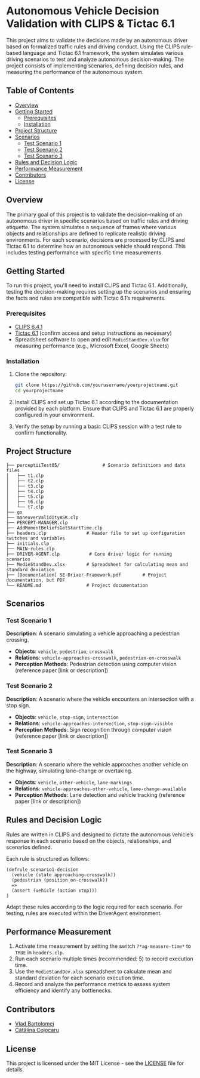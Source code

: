 # Autonomous Vehicle Decision Validation with CLIPS & Tictac 6.1

This project aims to validate the decisions made by an autonomous driver based on formalized traffic rules and driving conduct. Using the CLIPS rule-based language and Tictac 6.1 framework, the system simulates various driving scenarios to test and analyze autonomous decision-making. The project consists of implementing scenarios, defining decision rules, and measuring the performance of the autonomous system.

## Table of Contents

- [Overview](#overview)
- [Getting Started](#getting-started)
  - [Prerequisites](#prerequisites)
  - [Installation](#installation)
- [Project Structure](#project-structure)
- [Scenarios](#scenarios)
  - [Test Scenario 1](#test-scenario-1)
  - [Test Scenario 2](#test-scenario-2)
  - [Test Scenario 3](#test-scenario-3)
- [Rules and Decision Logic](#rules-and-decision-logic)
- [Performance Measurement](#performance-measurement)
- [Contributors](#contributors)
- [License](#license)

## Overview

The primary goal of this project is to validate the decision-making of an autonomous driver in specific scenarios based on traffic rules and driving etiquette. The system simulates a sequence of frames where various objects and relationships are defined to replicate realistic driving environments. For each scenario, decisions are processed by CLIPS and Tictac 6.1 to determine how an autonomous vehicle should respond. This includes testing performance with specific time measurements.

## Getting Started

To run this project, you'll need to install CLIPS and Tictac 6.1. Additionally, testing the decision-making requires setting up the scenarios and ensuring the facts and rules are compatible with Tictac 6.1’s requirements.

### Prerequisites

- [CLIPS 6.4.1](https://sourceforge.net/projects/clipsrules/files/CLIPS/6.4.1)
- [Tictac 6.1](https://tictac.com) (confirm access and setup instructions as necessary)
- Spreadsheet software to open and edit `MedieStandDev.xlsx` for measuring performance (e.g., Microsoft Excel, Google Sheets)

### Installation

1. Clone the repository:
    ```bash
    git clone https://github.com/yourusername/yourprojectname.git
    cd yourprojectname
    ```

2. Install CLIPS and set up Tictac 6.1 according to the documentation provided by each platform. Ensure that CLIPS and Tictac 6.1 are properly configured in your environment.

3. Verify the setup by running a basic CLIPS session with a test rule to confirm functionality.

## Project Structure

```
├── perceptiiTest05/                # Scenario definitions and data files
│   ├── t1.clp
│   ├── t2.clp
│   ├── t3.clp
│   ├── t4.clp
│   ├── t5.clp
│   ├── t6.clp
│   └── t7.clp
├── go
├── maneuverValidityASK.clp
├── PERCEPT-MANAGER.clp
├── AddMomentBeliefsGetStartTime.clp
├── headers.clp               # Header file to set up configuration switches and variables
├── initials.clp
├── MAIN-rules.clp
├── DRIVER-AGENT.clp           # Core driver logic for running scenarios
├── MedieStandDev.xlsx        # Spreadsheet for calculating mean and standard deviation
├── [Documentation] SE-Driver-Framework.pdf        # Project documentation, but PDF
└── README.md                 # Project documentation
```

## Scenarios

### Test Scenario 1

**Description**: A scenario simulating a vehicle approaching a pedestrian crossing.

- **Objects**: `vehicle`, `pedestrian`, `crosswalk`
- **Relations**: `vehicle-approaches-crosswalk`, `pedestrian-on-crosswalk`
- **Perception Methods**: Pedestrian detection using computer vision (reference paper [link or description])

### Test Scenario 2

**Description**: A scenario where the vehicle encounters an intersection with a stop sign.

- **Objects**: `vehicle`, `stop-sign`, `intersection`
- **Relations**: `vehicle-approaches-intersection`, `stop-sign-visible`
- **Perception Methods**: Sign recognition through computer vision (reference paper [link or description])

### Test Scenario 3

**Description**: A scenario where the vehicle approaches another vehicle on the highway, simulating lane-change or overtaking.

- **Objects**: `vehicle`, `other-vehicle`, `lane-markings`
- **Relations**: `vehicle-approaches-other-vehicle`, `lane-change-available`
- **Perception Methods**: Lane detection and vehicle tracking (reference paper [link or description])

## Rules and Decision Logic

Rules are written in CLIPS and designed to dictate the autonomous vehicle’s response in each scenario based on the objects, relationships, and scenarios defined.

Each rule is structured as follows:

```clips
(defrule scenario1-decision
  (vehicle (state approaching-crosswalk))
  (pedestrian (position on-crosswalk))
  =>
  (assert (vehicle (action stop)))
)
```

Adapt these rules according to the logic required for each scenario. For testing, rules are executed within the DriverAgent environment.

## Performance Measurement

1. Activate time measurement by setting the switch `?*ag-measure-time*` to `TRUE` in `headers.clp`.
2. Run each scenario multiple times (recommended: 5) to record execution time.
3. Use the `MedieStandDev.xlsx` spreadsheet to calculate mean and standard deviation for each scenario execution time.
4. Record and analyze the performance metrics to assess system efficiency and identify any bottlenecks.

## Contributors

- [Vlad Bartolomei](https://github.com/vladbarto)
- [Cătălina Cojocaru](https://github.com/cojocarucatalina)

## License

This project is licensed under the MIT License - see the [LICENSE](LICENSE) file for details.
